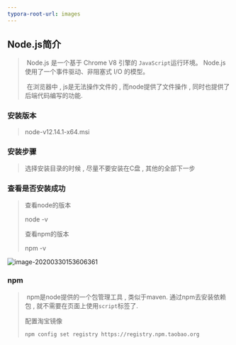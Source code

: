 ```yaml
---
typora-root-url: images
---
```




## Node.js简介

> ​		Node.js 是一个基于 Chrome V8 引擎的 `JavaScript`运行环境。 Node.js 使用了一个事件驱动、非阻塞式 I/O 的模型。
>
> ​		在浏览器中 , js是无法操作文件的 , 而node提供了文件操作 , 同时也提供了后端代码编写的功能.

### 安装版本

> node-v12.14.1-x64.msi

### 安装步骤

> 选择安装目录的时候 , 尽量不要安装在C盘 , 其他的全部下一步

### 查看是否安装成功

> 查看node的版本 
>
> node -v
>
> 查看npm的版本
>
> npm -v

![image-20200330153606361](/image-20200330153606361.png)



### npm

> ​		npm是node提供的一个包管理工具 , 类似于maven. 通过npm去安装依赖包 , 就不需要在页面上使用`script`标签了.
>
> 配置淘宝镜像
>
> ```
> npm config set registry https://registry.npm.taobao.org
> ```

